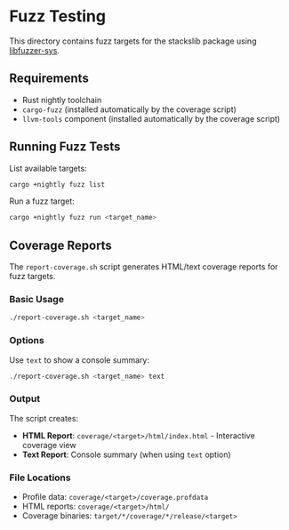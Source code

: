# Fuzz Testing

This directory contains fuzz targets for the stackslib package using [libfuzzer-sys](https://docs.rs/libfuzzer-sys/).

## Requirements

- Rust nightly toolchain
- `cargo-fuzz` (installed automatically by the coverage script)
- `llvm-tools` component (installed automatically by the coverage script)

## Running Fuzz Tests

List available targets:

```bash
cargo +nightly fuzz list
```

Run a fuzz target:

```bash
cargo +nightly fuzz run <target_name>
```

## Coverage Reports

The `report-coverage.sh` script generates HTML/text coverage reports for fuzz targets.

### Basic Usage

```bash
./report-coverage.sh <target_name>
```

### Options

Use `text` to show a console summary:

```bash
./report-coverage.sh <target_name> text
```

### Output

The script creates:

- **HTML Report**: `coverage/<target>/html/index.html` - Interactive coverage view
- **Text Report**: Console summary (when using `text` option)

### File Locations

- Profile data: `coverage/<target>/coverage.profdata`
- HTML reports: `coverage/<target>/html/`
- Coverage binaries: `target/*/coverage/*/release/<target>`
